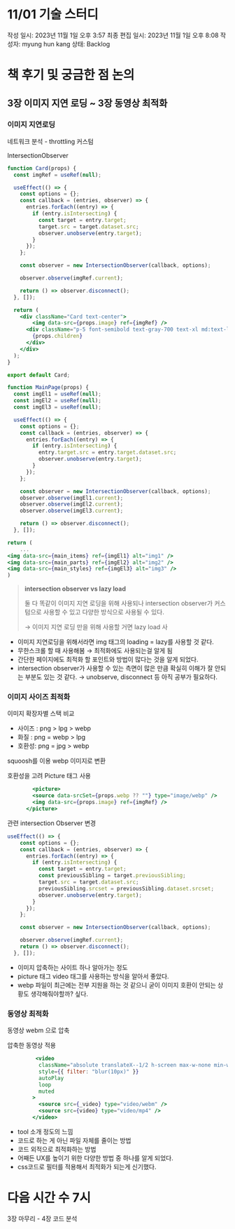 # 11/01 기술 스터디

작성 일시: 2023년 11월 1일 오후 3:57
최종 편집 일시: 2023년 11월 1일 오후 8:08
작성자: myung hun kang
상태: Backlog

# 책 후기 및 궁금한 점 논의

## 3장 이미지 지연 로딩 ~ 3장 동영상 최적화

### 이미지 지연로딩

네트워크 분석 - throttling 커스텀 

IntersectionObserver

```jsx
function Card(props) {
  const imgRef = useRef(null);

  useEffect(() => {
    const options = {};
    const callback = (entries, observer) => {
      entries.forEach((entry) => {
        if (entry.isIntersecting) {
          const target = entry.target;
          target.src = target.dataset.src;
          observer.unobserve(entry.target);
        }
      });
    };

    const observer = new IntersectionObserver(callback, options);

    observer.observe(imgRef.current);

    return () => observer.disconnect();
  }, []);

  return (
    <div className="Card text-center">
        <img data-src={props.image} ref={imgRef} />
      <div className="p-5 font-semibold text-gray-700 text-xl md:text-lg lg:text-xl keep-all">
        {props.children}
      </div>
    </div>
  );
}

export default Card;
```

```jsx
function MainPage(props) {
  const imgEl1 = useRef(null);
  const imgEl2 = useRef(null);
  const imgEl3 = useRef(null);

  useEffect(() => {
    const options = {};
    const callback = (entries, observer) => {
      entries.forEach((entry) => {
        if (entry.isIntersecting) {
          entry.target.src = entry.target.dataset.src;
          observer.unobserve(entry.target);
        }
      });
    };

    const observer = new IntersectionObserver(callback, options);
    observer.observe(imgEl1.current);
    observer.observe(imgEl2.current);
    observer.observe(imgEl3.current);

    return () => observer.disconnect();
  }, []);

return (
	...
<img data-src={main_items} ref={imgEl1} alt="img1" />
<img data-src={main_parts} ref={imgEl2} alt="img2" />
<img data-src={main_styles} ref={imgEl3} alt="img3" />
)
```

> **intersection observer vs lazy load**
> 
> 
> 둘 다 똑같이 이미지 지연 로딩을 위해 사용되나 intersection observer가 커스텀으로 사용할 수 있고 다양한 방식으로 사용될 수 있다. 
> 
> → 이미지 지연 로딩 만을 위해 사용할 거면 lazy load 사
> 
- 이미지 지연로딩을 위해서라면 img 태그의 loading = lazy를 사용할 것 같다.
- 무한스크롤 할 때 사용해봄 → 최적화에도 사용되는걸 알게 됨
- 간단한 페이지에도 최적화 할 포인트와 방법이 많다는 것을 알게 되었다.
- intersection observer가 사용할 수 있는 측면이 많은 만큼 확실히 이해가 잘 안되는 부분도 있는 것 같다. → unobserve, disconnect  등 아직 공부가 필요하다.

### 이미지 사이즈 최적화

이미지 확장자별 스택 비교

- 사이즈 : png > lpg > webp
- 화질 : png = webp > lpg
- 호환성: png = jpg > webp

squoosh를 이용 webp 이미지로 변환

호환성을 고려 Picture 태그 사용 

```jsx
    	<picture>
        <source data-srcSet={props.webp ?? ""} type="image/webp" />
        <img data-src={props.image} ref={imgRef} />
      </picture>
```

관련 intersection Observer 변경 

```jsx
useEffect(() => {
    const options = {};
    const callback = (entries, observer) => {
      entries.forEach((entry) => {
        if (entry.isIntersecting) {
          const target = entry.target;
          const previousSibling = target.previousSibling;
          target.src = target.dataset.src;
          previousSibling.srcset = previousSibling.dataset.srcset;
          observer.unobserve(entry.target);
        }
      });
    };

    const observer = new IntersectionObserver(callback, options);

    observer.observe(imgRef.current);
    return () => observer.disconnect();
  }, []);
```

- 이미지 압축하는 사이트 하나 알아가는 정도
- picture 태그 video 태그를 사용하는 방식을 알아서 좋았다.
- webp 파일이 최근에는 전부 지원을 하는 것 같으니 굳이 이미지 호환이 안되는 상황도 생각해줘야할까? 싶다.

### 동영상 최적화

동영상 webm 으로 압축 

압축한 동영상 적용

```jsx
         <video
          className="absolute translateX--1/2 h-screen max-w-none min-w-screen -z-1 bg-black min-w-full min-h-screen"
          style={{ filter: "blur(10px)" }}
          autoPlay
          loop
          muted
        >
          <source src={_video} type="video/webm" />
          <source src={video} type="video/mp4" />
        </video>
```

- tool 소개 정도의 느낌
- 코드로 하는 게 아닌 파일 자체를 줄이는 방법
- 코드 외적으로 최적화하는 방법
- 어째든 UX를 높이기 위한 다양한 방법 중 하나를 알게 되었다.
- css코드로 필터를 적용해서 최적화가 되는게 신기했다.

# 다음 시간 수 7시

3장 마무리 - 4장 코드 분석